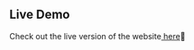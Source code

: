 ## Live Demo
Check out the live version of the website[ here](https://progeuler.github.io/kid-school/)🔗
